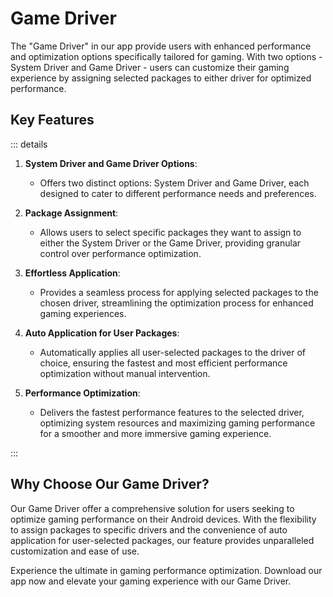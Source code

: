 # Game Driver

The "Game Driver" in our app provide users with enhanced performance and optimization options specifically tailored for gaming. With two options - System Driver and Game Driver - users can customize their gaming experience by assigning selected packages to either driver for optimized performance.

## Key Features

::: details

1. **System Driver and Game Driver Options**:

   - Offers two distinct options: System Driver and Game Driver, each designed to cater to different performance needs and preferences.

2. **Package Assignment**:

   - Allows users to select specific packages they want to assign to either the System Driver or the Game Driver, providing granular control over performance optimization.

3. **Effortless Application**:

   - Provides a seamless process for applying selected packages to the chosen driver, streamlining the optimization process for enhanced gaming experiences.

4. **Auto Application for User Packages**:

   - Automatically applies all user-selected packages to the driver of choice, ensuring the fastest and most efficient performance optimization without manual intervention.

5. **Performance Optimization**:
   - Delivers the fastest performance features to the selected driver, optimizing system resources and maximizing gaming performance for a smoother and more immersive gaming experience.

:::

## Why Choose Our Game Driver?

Our Game Driver offer a comprehensive solution for users seeking to optimize gaming performance on their Android devices. With the flexibility to assign packages to specific drivers and the convenience of auto application for user-selected packages, our feature provides unparalleled customization and ease of use.

Experience the ultimate in gaming performance optimization. Download our app now and elevate your gaming experience with our Game Driver.
